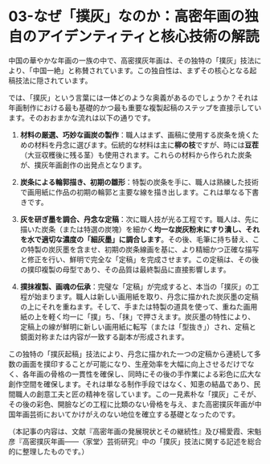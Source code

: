 # 03-なぜ「撲灰」なのか：高密年画の独自のアイデンティティと核心技術の解読

中国の華やかな年画の一族の中で、高密撲灰年画は、その独特の「撲灰」技法により、「中国一絶」と称賛されています。この独自性は、まずその核心となる起稿技法に隠されています。

では、「撲灰」という言葉には一体どのような奥義があるのでしょうか？それは年画制作における最も基礎的かつ最も重要な複製起稿のステップを直接示しています。そのおおまかな流れは以下の通りです。

1.  **材料の厳選、巧妙な画炭の製作**：職人はまず、画稿に使用する炭条を焼くための材料を丹念に選びます。伝統的な材料は主に**柳の枝**ですが、時には**豆茬**（大豆収穫後に残る茎）も使用されます。これらの材料から作られた炭条が、撲灰年画創作の出発点となります。

2.  **炭条による輪郭描き、初期の雛形**：特製の炭条を手に、職人は熟練した技術で画用紙に作品の初期の輪郭と主要な線を描き出します。これは単なる下書きです。

3.  **灰を研ぎ墨を調合、丹念な定稿**：次に職人技が光る工程です。職人は、先に描いた炭条（または特選の炭塊）を細かく**均一な炭灰粉末にすり潰し、それを水で適切な濃度の「細灰墨」に調合します**。その後、毛筆に持ち替え、この特製の炭灰墨を含ませ、初期の炭条線画を基に、より精細かつ正確な描写と修正を行い、鮮明で完全な「定稿」を完成させます。この定稿は、その後の撲印複製の母型であり、その品質は最終製品に直接影響します。

4.  **撲抹複製、画魂の伝承**：完璧な「定稿」が完成すると、本当の「撲灰」の工程が始まります。職人は新しい画用紙を取り、丹念に描かれた炭灰墨の定稿の上にそれを重ねます。そして、手または特製の道具を使って、重ねた画用紙の上を軽く均一に「撲」ち、「抹」で押さえます。炭灰墨の特性により、定稿上の線が鮮明に新しい画用紙に転写（または「型抜き」）され、定稿と鏡面対称または内容が一致する副本が形成されます。

この独特の「撲灰起稿」技法により、丹念に描かれた一つの定稿から連続して多数の画面を撲印することが可能になり、生産効率を大幅に向上させるだけでなく、各年画の骨格の一貫性を確保し、同時にその後の手作業による彩色に広大な創作空間を確保します。それは単なる制作手段ではなく、知恵の結晶であり、民間職人の創意工夫と匠の精神を宿しています。この一見素朴な「撲灰」こそが、その後の彩色、開臉などの工程に比類のない骨格を与え、また高密撲灰年画が中国年画芸術においてかけがえのない地位を確立する基礎となったのです。

（本記事の内容は、文献『高密年画の発展現状とその継続性』及び楊愛霞、宋魁彦『高密撲灰年画——〈家堂〉芸術研究』中の「撲灰」技法に関する記述を総合的に整理したものです。）
